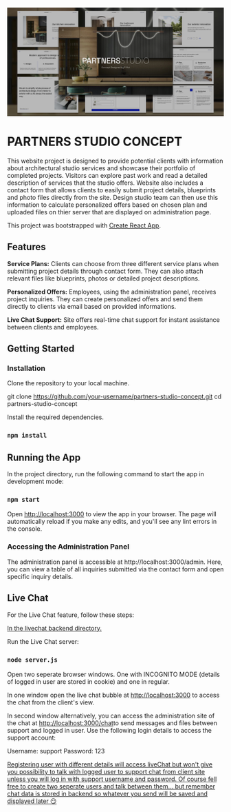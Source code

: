 ![Partners Studio Concept](./cover_.jpg)

# PARTNERS STUDIO CONCEPT

This website project is designed to provide potential clients with information about architectural studio services and showcase their portfolio of completed projects. Visitors can explore past work and read a detailed description of services that the studio offers. Website also includes a contact form that allows clients to easily submit project details, blueprints and photo files directly from the site. Design studio team can then use this information to calculate personalized offers based on chosen plan and uploaded files on thier server that are displayed on administration page.

This project was bootstrapped with [Create React App](https://github.com/facebook/create-react-app).

## Features

**Service Plans:** Clients can choose from three different service plans when submitting project details through contact form. They can also attach relevant files like blueprints, photos or detailed project descriptions.

**Personalized Offers:** Employees, using the administration panel, receives project inquiries. They can create personalized offers and send them directly to clients via email based on provided informations.

**Live Chat Support:** Site offers real-time chat support for instant assistance between clients and employees.

## Getting Started

### Installation

Clone the repository to your local machine.

git clone https://github.com/your-username/partners-studio-concept.git
cd partners-studio-concept

Install the required dependencies.

### `npm install`

## Running the App

In the project directory, run the following command to start the app in development mode:

### `npm start`

Open [http://localhost:3000](http://localhost:3000) to view the app in your browser.
The page will automatically reload if you make any edits, and you'll see any lint errors in the console.

### Accessing the Administration Panel

The administration panel is accessible at http://localhost:3000/admin.
Here, you can view a table of all inquiries submitted via the contact form and open specific inquiry details.

## Live Chat

For the Live Chat feature, follow these steps:

<ins>In the livechat backend directory.</ins>

Run the Live Chat server:

### `node server.js`

Open two seperate browser windows. One with INCOGNITO MODE (details of logged in user are stored in cookie) and one in regular.

In one window open the live chat bubble at [http://localhost:3000](http://localhost:3000) to access the chat from the client's view.

In second window alternatively, you can access the administration site of the chat at [http://localhost:3000/chat](http://localhost:3000/chat)to send messages and files between support and logged in user.
Use the following login details to access the support account:

Username: support
Password: 123

<ins>Registering user with different details will access liveChat but won't give you possibility to talk with logged user to support chat from client site unless you will log in with support username and password. Of course fell free to create two seperate users and talk between them... but remember chat data is stored in backend so whatever you send will be saved and displayed later 😏</ins>
